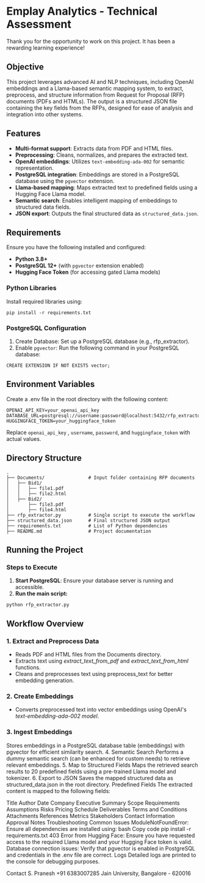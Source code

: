 # Emplay Analytics - Technical Assessment

Thank you for the opportunity to work on this project. It has been a rewarding learning experience!

## Objective

This project leverages advanced AI and NLP techniques, including OpenAI embeddings and a Llama-based semantic mapping system, to extract, preprocess, and structure information from Request for Proposal (RFP) documents (PDFs and HTMLs). The output is a structured JSON file containing the key fields from the RFPs, designed for ease of analysis and integration into other systems.

## Features

- **Multi-format support**: Extracts data from PDF and HTML files.
- **Preprocessing**: Cleans, normalizes, and prepares the extracted text.
- **OpenAI embeddings**: Utilizes `text-embedding-ada-002` for semantic representation.
- **PostgreSQL integration**: Embeddings are stored in a PostgreSQL database using the `pgvector` extension.
- **Llama-based mapping**: Maps extracted text to predefined fields using a Hugging Face Llama model.
- **Semantic search**: Enables intelligent mapping of embeddings to structured data fields.
- **JSON export**: Outputs the final structured data as `structured_data.json`.

## Requirements

Ensure you have the following installed and configured:

- **Python 3.8+**
- **PostgreSQL 12+** (with `pgvector` extension enabled)
- **Hugging Face Token** (for accessing gated Llama models)

### Python Libraries

Install required libraries using:
```
pip install -r requirements.txt
```
### PostgreSQL Configuration
1. Create Database: Set up a PostgreSQL database (e.g., rfp_extractor).
2. Enable ```pgvector```: Run the following command in your PostgreSQL database:
```
CREATE EXTENSION IF NOT EXISTS vector;
```

## Environment Variables
Create a .env file in the root directory with the following content:

```
OPENAI_API_KEY=your_openai_api_key
DATABASE_URL=postgresql://username:password@localhost:5432/rfp_extractor
HUGGINGFACE_TOKEN=your_huggingface_token
```
Replace   `openai_api_key` , `username`, `password`, and `huggingface_token` with actual values.

## Directory Structure
```
.
├── Documents/                # Input folder containing RFP documents
│   ├── Bid1/
│   │   ├── file1.pdf
│   │   ├── file2.html
│   ├── Bid2/
│       ├── file3.pdf
│       ├── file4.html
├── rfp_extractor.py          # Single script to execute the workflow
├── structured_data.json      # Final structured JSON output
├── requirements.txt          # List of Python dependencies
├── README.md                 # Project documentation
```
## Running the Project
### Steps to Execute
1. **Start PostgreSQL**: Ensure your database server is running and accessible.
2. **Run the main script:**
```
python rfp_extractor.py
```
## Workflow Overview
### 1. Extract and Preprocess Data
* Reads PDF and HTML files from the Documents directory.
* Extracts text using *extract_text_from_pdf* and *extract_text_from_html* functions.
* Cleans and preprocesses text using preprocess_text for better embedding generation.
### 2. Create Embeddings
* Converts preprocessed text into vector embeddings using OpenAI's *text-embedding-ada-002 model*.
### 3. Ingest Embeddings
Stores embeddings in a PostgreSQL database table (embeddings) with pgvector for efficient similarity search.
4. Semantic Search
Performs a dummy semantic search (can be enhanced for custom needs) to retrieve relevant embeddings.
5. Map to Structured Fields
Maps the retrieved search results to 20 predefined fields using a pre-trained Llama model and tokenizer.
6. Export to JSON
Saves the mapped structured data as structured_data.json in the root directory.
Predefined Fields
The extracted content is mapped to the following fields:

Title
Author
Date
Company
Executive Summary
Scope
Requirements
Assumptions
Risks
Pricing
Schedule
Deliverables
Terms and Conditions
Attachments
References
Metrics
Stakeholders
Contact Information
Approval
Notes
Troubleshooting
Common Issues
ModuleNotFoundError: Ensure all dependencies are installed using:
bash
Copy code
pip install -r requirements.txt
403 Error from Hugging Face: Ensure you have requested access to the required Llama model and your Hugging Face token is valid.
Database connection issues: Verify that pgvector is enabled in PostgreSQL and credentials in the .env file are correct.
Logs
Detailed logs are printed to the console for debugging purposes.

Contact
S. Pranesh
+91 6383007285
Jain University, Bangalore - 620016
